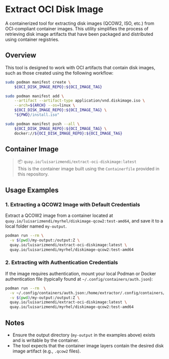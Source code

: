 # Extract OCI Disk Image

A containerized tool for extracting disk images (QCOW2, ISO, etc.) from OCI-compliant container images. This utility simplifies the process of retrieving disk image artifacts that have been packaged and distributed using container registries.

## Overview

This tool is designed to work with OCI artifacts that contain disk images, such as those created using the following workflow:

```bash
sudo podman manifest create \
    ${OCI_DISK_IMAGE_REPO}:${OCI_IMAGE_TAG}

sudo podman manifest add \
    --artifact --artifact-type application/vnd.diskimage.iso \
    --arch=${ARCH} --os=linux \
    ${OCI_DISK_IMAGE_REPO}:${OCI_IMAGE_TAG} \
    "${PWD}/install.iso"

sudo podman manifest push --all \
    ${OCI_DISK_IMAGE_REPO}:${OCI_IMAGE_TAG} \
    docker://${OCI_DISK_IMAGE_REPO}:${OCI_IMAGE_TAG}
```

## Container Image

> 📦 `quay.io/luisarizmendi/extract-oci-diskimage:latest`  
This is the container image built using the `Containerfile` provided in this repository.

## Usage Examples

### 1. Extracting a QCOW2 Image with Default Credentials

Extract a QCOW2 image from a container located at  `quay.io/luisarizmendi/myrhel/diskimage-qcow2:test-amd64`, and save it to a local folder named `my-output`.

```bash
podman run --rm \
  -v $(pwd)/my-output:/output:Z \
  quay.io/luisarizmendi/extract-oci-diskimage:latest \
  quay.io/luisarizmendi/myrhel/diskimage-qcow2:test-amd64
```

### 2. Extracting with Authentication Credentials

If the image requires authentication, mount your local Podman or Docker authentication file (typically found at `~/.config/containers/auth.json`):

```bash
podman run --rm  \
  -v ~/.config/containers/auth.json:/home/extractor/.config/containers/auth.json:Z \
  -v $(pwd)/my-output:/output:Z \
  quay.io/luisarizmendi/extract-oci-diskimage:latest \
  quay.io/luisarizmendi/myrhel/diskimage-qcow2:test-amd64
```



## Notes

- Ensure the output directory (`my-output` in the examples above) exists and is writable by the container.
- The tool expects that the container image layers contain the desired disk image artifact (e.g., `.qcow2` files).


